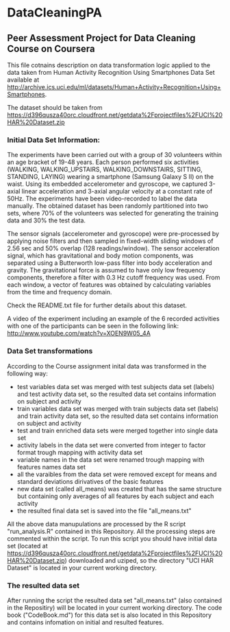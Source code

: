 # DataCleaningPA
## Peer Assessment Project for Data Cleaning Course on Coursera

This file cotnains description on data transformation logic applied to the data taken from Human Activity Recognition Using Smartphones Data Set available at http://archive.ics.uci.edu/ml/datasets/Human+Activity+Recognition+Using+Smartphones.

The dataset should be taken from https://d396qusza40orc.cloudfront.net/getdata%2Fprojectfiles%2FUCI%20HAR%20Dataset.zip 

### Initial Data Set Information:

The experiments have been carried out with a group of 30 volunteers within an age bracket of 19-48 years. Each person performed six activities (WALKING, WALKING_UPSTAIRS, WALKING_DOWNSTAIRS, SITTING, STANDING, LAYING) wearing a smartphone (Samsung Galaxy S II) on the waist. Using its embedded accelerometer and gyroscope, we captured 3-axial linear acceleration and 3-axial angular velocity at a constant rate of 50Hz. The experiments have been video-recorded to label the data manually. The obtained dataset has been randomly partitioned into two sets, where 70% of the volunteers was selected for generating the training data and 30% the test data. 

The sensor signals (accelerometer and gyroscope) were pre-processed by applying noise filters and then sampled in fixed-width sliding windows of 2.56 sec and 50% overlap (128 readings/window). The sensor acceleration signal, which has gravitational and body motion components, was separated using a Butterworth low-pass filter into body acceleration and gravity. The gravitational force is assumed to have only low frequency components, therefore a filter with 0.3 Hz cutoff frequency was used. From each window, a vector of features was obtained by calculating variables from the time and frequency domain.

Check the README.txt file for further details about this dataset. 

A video of the experiment including an example of the 6 recorded activities with one of the participants can be seen in the following link: http://www.youtube.com/watch?v=XOEN9W05_4A 

### Data Set transformations

According to the Course assignment inital data was transformed in the following way:
- test variables data set was merged with test subjects data set (labels) and test activity data set, so the resulted data set contains information on subject and activity
- train variables data set was merged with train subjects data set (labels) and train activity data set, so the resulted data set contains information on subject and activity
- test and train enriched data sets were merged together into single data set
- activity labels in the data set were converted from integer to factor format trough mapping with activity data set
- variable names in the data set were renamed trough mapping with features names data set
- all the varaibles from the data set were removed except for means and standard deviations dirivatives of the basic features
- new data set (called all_means) was created that has the same structure but containing only averages of all features by each subject and each activity
- the resulted final data set is saved into the file "all_means.txt"

All the above data manupulations are processed by the R script "run_analysis.R" contained in this Repository. All the processing steps are commented within the script. To run this script you should have initial data set (located at https://d396qusza40orc.cloudfront.net/getdata%2Fprojectfiles%2FUCI%20HAR%20Dataset.zip) downloaded and uziped, so the directory "UCI HAR Dataset" is located in your current working directory. 

### The resulted data set

After running the script the resulted data set "all_means.txt" (also contained in the Repositiry) will be located in your current working directory. The code book ("CodeBook.md") for this data set is also located in this Repository and contains infomation on initial and resulted features.
